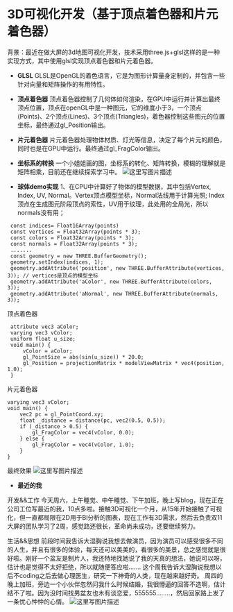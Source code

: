 # 3D可视化开发（基于顶点着色器和片元着色器）

背景：最近在做大屏的3d地图可视化开发，技术采用three.js+glsl这样的是一种实现方式，其中使用glsl实现顶点着色器和片元着色器。

- **GLSL**
    GLSL是OpenGL的着色语言，它是为图形计算量身定制的，并包含一些针对向量和矩阵操作的有用特性。
    
- **顶点着色器**
    顶点着色器控制了几何体如何渲染，在GPU中运行并计算出最终顶点位置，顶点在openGL中是一种图元，它的维度小于3，一个顶点(Points)、2个顶点(Lines)、3个顶点(Triangles)，着色器控制这些图元的位置坐标，最终通过gl_Position输出。
- **片元着色器**
    片元着色器处理物体材质、灯光等信息，决定了每个片元的颜色，同时也是在GPU中运行。最终通过gl_FragColor输出。

- **坐标系的转换**
一个小姐姐画的图，坐标系的转化、矩阵转换，模糊的理解就是矩阵相乘，目前还在继续探索学习中。
![这里写图片描述](https://img-blog.csdn.net/201804212100325?watermark/2/text/aHR0cHM6Ly9ibG9nLmNzZG4ubmV0L2Zhbnh1ZTQ1Ng==/font/5a6L5L2T/fontsize/400/fill/I0JBQkFCMA==/dissolve/70)

- **球体demo实现**
1、在CPU中计算好了物体的模型数据，其中包括Vertex, Index, UV, Normal。Vertex顶点模型坐标，Normal法线用于计算光照; Index顶点在生成图元阶段顶点的索性，UV用于纹理，此处用的全局光，所以normals没有用；
```
 const indices= Float16Array(points)
 const vertices = Float32Array(points * 3);
 const colors = Float32Array(points * 3);
 const normals = Float32Array(points * 3);
 .......
 const geometry = new THREE.BufferGeometry();
 geometry.setIndex(indices, 1);
 geometry.addAttribute('position', new THREE.BufferAttribute(vertices, 3)); // vertices是顶点的模型坐标
 geometry.addAttribute('aColor', new THREE.BufferAttribute(colors, 3)); 
 geometry.addAttribute('aNormal', new THREE.BufferAttribute(normals, 3)); 
```
顶点着色器

```
 attribute vec3 aColor;
 varying vec3 vColor;
 uniform float u_size;
 void main() {
     vColor = aColor;
     gl_PointSize = abs(sin(u_size)) * 20.0;
     gl_Position = projectionMatrix * modelViewMatrix * vec4(position, 1.0);
 }
```
片元着色器

```
varying vec3 vColor;
void main() {
    vec2 pc = gl_PointCoord.xy;
    float _distance = distance(pc, vec2(0.5, 0.5));
    if (_distance > 0.5) {
        gl_FragColor = vec4(vColor, 0.0);
    } else {
        gl_FragColor = vec4(vColor, 1.0);
    }
}
```
最终效果
![这里写图片描述](https://img-blog.csdn.net/20180421210053194?watermark/2/text/aHR0cHM6Ly9ibG9nLmNzZG4ubmV0L2Zhbnh1ZTQ1Ng==/font/5a6L5L2T/fontsize/400/fill/I0JBQkFCMA==/dissolve/70)


- **最近的我**

开发&&工作
今天周六，上午睡觉、中午睡觉、下午加班，晚上写blog，现在正在公司工位写最近的我，10点多啦。接触3D可视化一个月，从15年开始接触了可视化，但一直都局限在2D用于BI分析的图表，现在工作有3D需求，然后去负责双11大屏的团队学习了2周，感觉路还很长，革命尚未成功，还要继续努力。

生活&&思想
前段时间我告诉大湿胸说我想去做演员，因为演员可以感受很多不同的人生，并且有很多的体验，每天还可以美美的，看很多的美景，总之感觉就是很好啦。刚好一个盆友是制片人，我还特地找她说了我的天真的想法，她说可以呀，估计也是觉得不太好拒绝，所以就随便答应啦.......
这个周我告诉大湿胸说我想以后不coding之后去做心理医生，研究一下神奇的人类，现在越来越好奇。
周四的晚上加班，旁边一个小伙伴忽然问我什么时候结婚，我很懵逼的回答不造啊，估计结不了啦。因为没时间找男盆友也木有谈恋爱，555555........，然后回家路上发了一条忧心忡忡的心情。
![这里写图片描述](https://img-blog.csdn.net/20180421222301255?watermark/2/text/aHR0cHM6Ly9ibG9nLmNzZG4ubmV0L2Zhbnh1ZTQ1Ng==/font/5a6L5L2T/fontsize/400/fill/I0JBQkFCMA==/dissolve/70)
